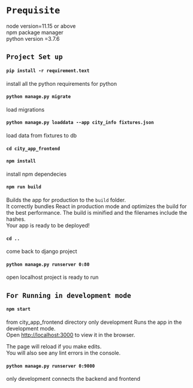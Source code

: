 

# `Prequisite`
node version=11.15 or above <br />
npm package manager <br />
python version =3.7.6

## `Project Set up`

#### `pip install -r requirement.text `
install all the python requirements for python

#### `python manage.py migrate`
load migrations

#### `python manage.py loaddata --app city_info fixtures.json`
load data from fixtures to db

#### `cd city_app_frontend`

#### `npm install `
install npm dependecies

#### `npm run build`
Builds the app for production to the `build` folder.<br />
It correctly bundles React in production mode and optimizes the build for the best performance.
The build is minified and the filenames include the hashes.<br />
Your app is ready to be deployed!

#### `cd ..`
come back to django project

#### `python manage.py runserver 0:80`
open localhost project is ready to run

## `For Running in development mode `

#### `npm start`
from city_app_frontend directory
only development
Runs the app in the development mode.<br />
Open [http://localhost:3000](http://localhost:3000) to view it in the browser.

The page will reload if you make edits.<br />
You will also see any lint errors in the console.

#### `python manage.py runserver 0:9000`
only development
connects the backend and frontend

